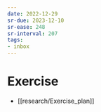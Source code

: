 ```yaml
---
date: 2022-12-29
sr-due: 2023-12-10
sr-ease: 248
sr-interval: 207
tags:
- inbox
---
```


# Exercise

- [[research/Exercise_plan]]
